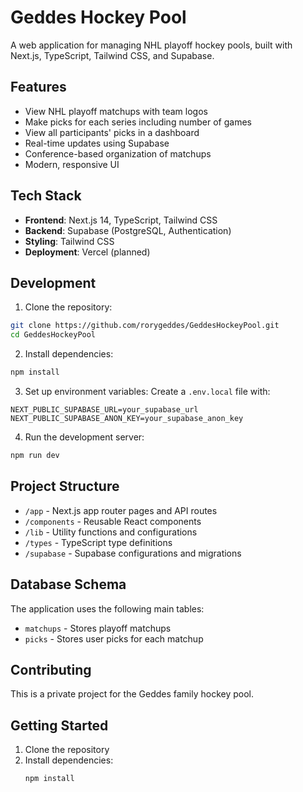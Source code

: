 # Geddes Hockey Pool

A web application for managing NHL playoff hockey pools, built with Next.js, TypeScript, Tailwind CSS, and Supabase.

## Features

- View NHL playoff matchups with team logos
- Make picks for each series including number of games
- View all participants' picks in a dashboard
- Real-time updates using Supabase
- Conference-based organization of matchups
- Modern, responsive UI

## Tech Stack

- **Frontend**: Next.js 14, TypeScript, Tailwind CSS
- **Backend**: Supabase (PostgreSQL, Authentication)
- **Styling**: Tailwind CSS
- **Deployment**: Vercel (planned)

## Development

1. Clone the repository:
```bash
git clone https://github.com/rorygeddes/GeddesHockeyPool.git
cd GeddesHockeyPool
```

2. Install dependencies:
```bash
npm install
```

3. Set up environment variables:
Create a `.env.local` file with:
```
NEXT_PUBLIC_SUPABASE_URL=your_supabase_url
NEXT_PUBLIC_SUPABASE_ANON_KEY=your_supabase_anon_key
```

4. Run the development server:
```bash
npm run dev
```

## Project Structure

- `/app` - Next.js app router pages and API routes
- `/components` - Reusable React components
- `/lib` - Utility functions and configurations
- `/types` - TypeScript type definitions
- `/supabase` - Supabase configurations and migrations

## Database Schema

The application uses the following main tables:

- `matchups` - Stores playoff matchups
- `picks` - Stores user picks for each matchup

## Contributing

This is a private project for the Geddes family hockey pool.

## Getting Started

1. Clone the repository
2. Install dependencies:
   ```bash
   npm install
   ```
